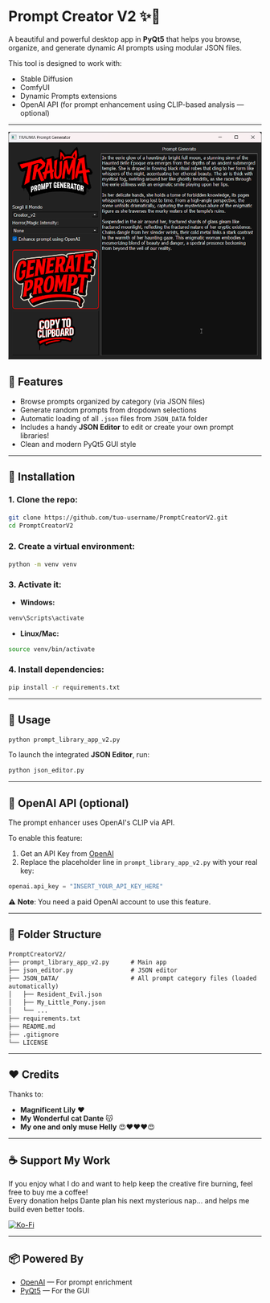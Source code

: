 # Prompt Creator V2 ✨🎨

A beautiful and powerful desktop app in **PyQt5** that helps you browse, organize, and generate dynamic AI prompts using modular JSON files.

This tool is designed to work with:
- Stable Diffusion
- ComfyUI
- Dynamic Prompts extensions
- OpenAI API (for prompt enhancement using CLIP-based analysis — optional)

---

![preview](./preview.png)

## 🧰 Features

- Browse prompts organized by category (via JSON files)
- Generate random prompts from dropdown selections
- Automatic loading of all `.json` files from `JSON_DATA` folder
- Includes a handy **JSON Editor** to edit or create your own prompt libraries!
- Clean and modern PyQt5 GUI style

---

## 🐍 Installation

### 1. Clone the repo:

```bash
git clone https://github.com/tuo-username/PromptCreatorV2.git
cd PromptCreatorV2
```

### 2. Create a virtual environment:

```bash
python -m venv venv
```

### 3. Activate it:

- **Windows:**

```bash
venv\Scripts\activate
```

- **Linux/Mac:**

```bash
source venv/bin/activate
```

### 4. Install dependencies:

```bash
pip install -r requirements.txt
```

---

## 🚀 Usage

```bash
python prompt_library_app_v2.py
```

To launch the integrated **JSON Editor**, run:

```bash
python json_editor.py
```

---

## 🔐 OpenAI API (optional)

The prompt enhancer uses OpenAI's CLIP via API.

To enable this feature:
1. Get an API Key from [OpenAI](https://platform.openai.com/account/api-keys)
2. Replace the placeholder line in `prompt_library_app_v2.py` with your real key:

```python
openai.api_key = "INSERT_YOUR_API_KEY_HERE"
```

⚠️ **Note**: You need a paid OpenAI account to use this feature.

---

## 📁 Folder Structure

```
PromptCreatorV2/
├── prompt_library_app_v2.py      # Main app
├── json_editor.py                # JSON editor
├── JSON_DATA/                    # All prompt category files (loaded automatically)
│   ├── Resident_Evil.json
│   ├── My_Little_Pony.json
│   └── ...
├── requirements.txt
├── README.md
├── .gitignore
└── LICENSE
```

---

## ❤️ Credits

Thanks to:

- **Magnificent Lily** ❤️  
- **My Wonderful cat Dante** 😽  
- **My one and only muse Helly** 😍❤️❤️❤️😍  

---

## ☕ Support My Work

If you enjoy what I do and want to help keep the creative fire burning, feel free to buy me a coffee!  
Every donation helps Dante plan his next mysterious nap... and helps me build even better tools.

[![Ko-Fi](https://ko-fi.com/img/githubbutton_sm.svg)](https://ko-fi.com/X8X51G4623)

---

## 📦 Powered By

- [OpenAI](https://openai.com/) — For prompt enrichment
- [PyQt5](https://pypi.org/project/PyQt5/) — For the GUI
